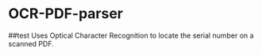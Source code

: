 # OCR-PDF-parser
##test
Uses Optical Character Recognition to locate the serial number on a scanned PDF.
